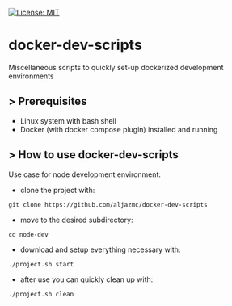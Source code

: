 [![License: MIT](https://img.shields.io/badge/License-MIT-green.svg)](LICENSE)

# docker-dev-scripts
Miscellaneous scripts to quickly set-up dockerized development environments

## > Prerequisites

* Linux system with bash shell
* Docker (with docker compose plugin) installed and running

## > How to use docker-dev-scripts

Use case for node development environment:

* clone the project with:
```
git clone https://github.com/aljazmc/docker-dev-scripts
```
* move to the desired subdirectory:
```
cd node-dev
```
* download and setup everything necessary with:
```
./project.sh start
```
* after use you can quickly clean up with: 
```
./project.sh clean
```
